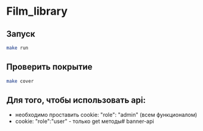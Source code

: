 # Film_library
## Запуск
```bash
make run
```
## Проверить покрытие
```bash
make cover
```
## Для того, чтобы использовать api:
- необходимо проставить cookie: "role": "admin" (всем функционалом)
- cookie: "role":"user" - только get методы# banner-api
